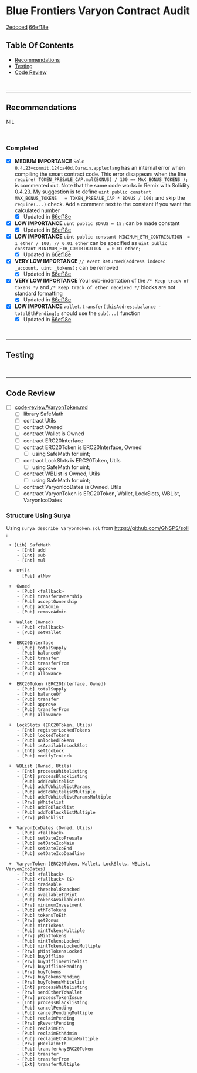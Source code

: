 # Blue Frontiers Varyon Contract Audit

[2edcced](https://github.com/Blue-Frontiers/varyon/commit/2edccedc46e66644058db50bb6e6652175bf09a6)
[66ef18e](https://github.com/Blue-Frontiers/varyon/commit/66ef18ec538500ea7ecf83905f6f53063dcf923a)

## Table Of Contents

* [Recommendations](#recommendations)
* [Testing](#testing)
* [Code Review](#code-review)

<br />

<hr />

## Recommendations

NIL

<br />

### Completed

* [x] **MEDIUM IMPORTANCE** `Solc 0.4.23+commit.124ca40d.Darwin.appleclang` has an internal error when compiling the smart contract code. This error
  disappears when the line `require( TOKEN_PRESALE_CAP.mul(BONUS) / 100 == MAX_BONUS_TOKENS );` is commented out. Note that the same code works
  in Remix with Solidity 0.4.23. My suggestion is to define `uint public constant MAX_BONUS_TOKENS   = TOKEN_PRESALE_CAP * BONUS / 100;` and
  skip the `require(...)` check. Add a comment next to the constant if you want the calculated number
  * [x] Updated in [66ef18e](https://github.com/Blue-Frontiers/varyon/commit/66ef18ec538500ea7ecf83905f6f53063dcf923a)
* [x] **LOW IMPORTANCE** `uint public BONUS = 15;` can be made constant
  * [x] Updated in [66ef18e](https://github.com/Blue-Frontiers/varyon/commit/66ef18ec538500ea7ecf83905f6f53063dcf923a)
* [x] **LOW IMPORTANCE** `uint public constant MINIMUM_ETH_CONTRIBUTION  = 1 ether / 100; // 0.01 ether` can be specified as
  `uint public constant MINIMUM_ETH_CONTRIBUTION  = 0.01 ether;`
  * [x] Updated in [66ef18e](https://github.com/Blue-Frontiers/varyon/commit/66ef18ec538500ea7ecf83905f6f53063dcf923a)
* [x] **VERY LOW IMPORTANCE** `// event Returned(address indexed _account, uint _tokens);` can be removed
  * [x] Updated in [66ef18e](https://github.com/Blue-Frontiers/varyon/commit/66ef18ec538500ea7ecf83905f6f53063dcf923a)
* [x] **VERY LOW IMPORTANCE** Your sub-indentation of the `/* Keep track of tokens */` and `/* Keep track of ether received */` blocks are not
  standard formatting
  * [x] Updated in [66ef18e](https://github.com/Blue-Frontiers/varyon/commit/66ef18ec538500ea7ecf83905f6f53063dcf923a)
* [x] **LOW IMPORTANCE** `wallet.transfer(thisAddress.balance - totalEthPending);` should use the `sub(...)` function
  * [x] Updated in [66ef18e](https://github.com/Blue-Frontiers/varyon/commit/66ef18ec538500ea7ecf83905f6f53063dcf923a)

<br />

<hr />

## Testing

<br />

<hr />

## Code Review

* [ ] [code-review/VaryonToken.md](code-review/VaryonToken.md)
  * [ ] library SafeMath
  * [ ] contract Utils
  * [ ] contract Owned
  * [ ] contract Wallet is Owned
  * [ ] contract ERC20Interface
  * [ ] contract ERC20Token is ERC20Interface, Owned
    * [ ] using SafeMath for uint;
  * [ ] contract LockSlots is ERC20Token, Utils
    * [ ] using SafeMath for uint;
  * [ ] contract WBList is Owned, Utils
    * [ ] using SafeMath for uint;
  * [ ] contract VaryonIcoDates is Owned, Utils  
  * [ ] contract VaryonToken is ERC20Token, Wallet, LockSlots, WBList, VaryonIcoDates

### Structure Using Surya

Using `surya describe VaryonToken.sol` from https://github.com/GNSPS/soli :

```
 + [Lib] SafeMath 
    - [Int] add 
    - [Int] sub 
    - [Int] mul 

 +  Utils 
    - [Pub] atNow 

 +  Owned 
    - [Pub] <fallback> 
    - [Pub] transferOwnership 
    - [Pub] acceptOwnership 
    - [Pub] addAdmin 
    - [Pub] removeAdmin 

 +  Wallet (Owned)
    - [Pub] <fallback> 
    - [Pub] setWallet 

 +  ERC20Interface 
    - [Pub] totalSupply 
    - [Pub] balanceOf 
    - [Pub] transfer 
    - [Pub] transferFrom 
    - [Pub] approve 
    - [Pub] allowance 

 +  ERC20Token (ERC20Interface, Owned)
    - [Pub] totalSupply 
    - [Pub] balanceOf 
    - [Pub] transfer 
    - [Pub] approve 
    - [Pub] transferFrom 
    - [Pub] allowance 

 +  LockSlots (ERC20Token, Utils)
    - [Int] registerLockedTokens 
    - [Pub] lockedTokens 
    - [Pub] unlockedTokens 
    - [Pub] isAvailableLockSlot 
    - [Int] setIcoLock 
    - [Pub] modifyIcoLock 

 +  WBList (Owned, Utils)
    - [Int] processWhitelisting 
    - [Int] processBlacklisting 
    - [Pub] addToWhitelist 
    - [Pub] addToWhitelistParams 
    - [Pub] addToWhitelistMultiple 
    - [Pub] addToWhitelistParamsMultiple 
    - [Prv] pWhitelist 
    - [Pub] addToBlacklist 
    - [Pub] addToBlacklistMultiple 
    - [Prv] pBlacklist 

 +  VaryonIcoDates (Owned, Utils)
    - [Pub] <fallback> 
    - [Pub] setDateIcoPresale 
    - [Pub] setDateIcoMain 
    - [Pub] setDateIcoEnd 
    - [Pub] setDateIcoDeadline 

 +  VaryonToken (ERC20Token, Wallet, LockSlots, WBList, VaryonIcoDates)
    - [Pub] <fallback> 
    - [Pub] <fallback> ($)
    - [Pub] tradeable 
    - [Pub] thresholdReached 
    - [Pub] availableToMint 
    - [Pub] tokensAvailableIco 
    - [Prv] minimumInvestment 
    - [Pub] ethToTokens 
    - [Pub] tokensToEth 
    - [Prv] getBonus 
    - [Pub] mintTokens 
    - [Pub] mintTokensMultiple 
    - [Prv] pMintTokens 
    - [Pub] mintTokensLocked 
    - [Pub] mintTokensLockedMultiple 
    - [Prv] pMintTokensLocked 
    - [Pub] buyOffline 
    - [Prv] buyOfflineWhitelist 
    - [Prv] buyOfflinePending 
    - [Prv] buyTokens 
    - [Prv] buyTokensPending 
    - [Prv] buyTokensWhitelist 
    - [Int] processWhitelisting 
    - [Prv] sendEtherToWallet 
    - [Prv] processTokenIssue 
    - [Int] processBlacklisting 
    - [Pub] cancelPending 
    - [Pub] cancelPendingMultiple 
    - [Pub] reclaimPending 
    - [Prv] pRevertPending 
    - [Pub] reclaimEth 
    - [Pub] reclaimEthAdmin 
    - [Pub] reclaimEthAdminMultiple 
    - [Prv] pReclaimEth 
    - [Pub] transferAnyERC20Token 
    - [Pub] transfer 
    - [Pub] transferFrom 
    - [Ext] transferMultiple 
```